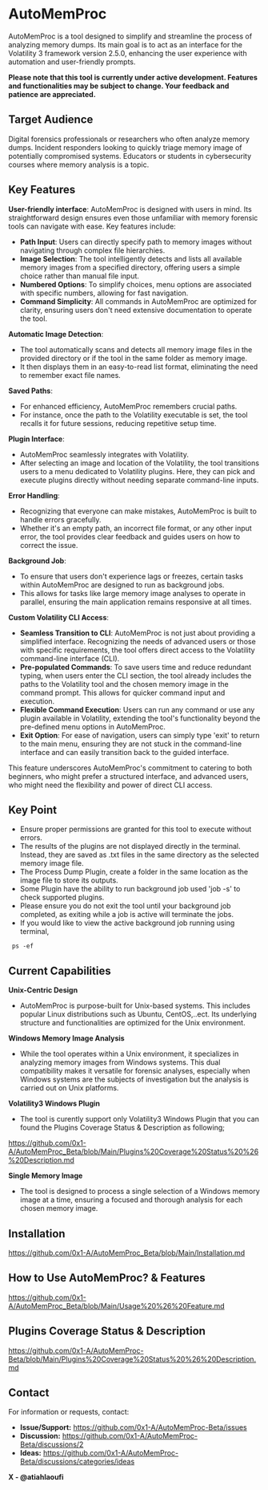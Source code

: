 # AutoMemProc

AutoMemProc is a tool designed to simplify and streamline the process of analyzing memory dumps. Its main goal is to act  as an interface for the Volatility 3 framework version 2.5.0, enhancing the user experience with automation and user-friendly prompts.

**Please note that this tool is currently under active development. Features and functionalities may be subject to change. Your feedback and patience are appreciated.**

## Target Audience
Digital forensics professionals or researchers who often analyze memory dumps. Incident responders looking to quickly triage memory image of potentially compromised systems.
Educators or students in cybersecurity courses where memory analysis is a topic.
   
## Key Features

**User-friendly interface**: AutoMemProc is designed with users in mind. Its straightforward design ensures even those unfamiliar with memory forensic tools can navigate with ease. Key features include:
- **Path Input**: Users can directly specify path to memory images without navigating through complex file hierarchies.
- **Image Selection**: The tool intelligently detects and lists all available memory images from a specified directory, offering users a simple choice rather than manual file input.
- **Numbered Options**: To simplify choices, menu options are associated with specific numbers, allowing for fast navigation.
- **Command Simplicity**: All commands in AutoMemProc are optimized for clarity, ensuring users don't need extensive documentation to operate the tool.

**Automatic Image Detection**: 
- The tool automatically scans and detects all memory image files in the provided directory or if the tool in the same folder as memory image.
- It then displays them in an easy-to-read list format, eliminating the need to remember exact file names.

**Saved Paths**:
- For enhanced efficiency, AutoMemProc remembers crucial paths. 
- For instance, once the path to the Volatility executable is set, the tool recalls it for future sessions, reducing repetitive setup time.

**Plugin Interface**: 
- AutoMemProc seamlessly integrates with Volatility.
- After selecting an image and location of the Volatility, the tool transitions users to a menu dedicated to Volatility plugins. Here, they can pick and execute plugins directly without needing separate command-line inputs.

**Error Handling**: 
- Recognizing that everyone can make mistakes, AutoMemProc is built to handle errors gracefully.
- Whether it's an empty path, an incorrect file format, or any other input error, the tool provides clear feedback and guides users on how to correct the issue.

**Background Job**: 
- To ensure that users don't experience lags or freezes, certain tasks within AutoMemProc are designed to run as background jobs.
- This allows for tasks like large memory image analyses to operate in parallel, ensuring the main application remains responsive at all times.

**Custom Volatility CLI Access**:
- **Seamless Transition to CLI**: AutoMemProc is not just about providing a simplified interface. Recognizing the needs of advanced users or those with specific requirements, the tool offers direct access to the Volatility command-line interface (CLI).
- **Pre-populated Commands**: To save users time and reduce redundant typing, when users enter the CLI section, the tool already includes the paths to the Volatility tool and the chosen memory image in the command prompt. This allows for quicker command input and execution.
- **Flexible Command Execution**: Users can run any command or use any plugin available in Volatility, extending the tool's functionality beyond the pre-defined menu options in AutoMemProc.
- **Exit Option**: For ease of navigation, users can simply type 'exit' to return to the main menu, ensuring they are not stuck in the command-line interface and can easily transition back to the guided interface.

This feature underscores AutoMemProc's commitment to catering to both beginners, who might prefer a structured interface, and advanced users, who might need the flexibility and power of direct CLI access.

## Key Point

- Ensure proper permissions are granted for this tool to execute without errors.
- The results of the plugins are not displayed directly in the terminal. Instead, they are saved as .txt files in the same directory as the selected memory image file.
- The Process Dump Plugin, create a folder in the same location as the image file to store its outputs. 
- Some Plugin have the ability to run background job used 'job -s' to check supported plugins.
- Please ensure you do not exit the tool until your background job completed, as exiting while a job is active will terminate the jobs.
- If you would like to view the active background job running using terminal,

 ``` shell
  ps -ef
  ```

## Current Capabilities

**Unix-Centric Design** 
- AutoMemProc is purpose-built for Unix-based systems. This includes popular Linux distributions such as Ubuntu, CentOS,..ect. Its underlying structure and functionalities are optimized for the Unix environment.

**Windows Memory Image Analysis**
- While the tool operates within a Unix environment, it specializes in analyzing memory images from Windows systems. This dual compatibility makes it versatile for forensic analyses, especially when Windows systems are the subjects of investigation but the analysis is carried out on Unix platforms.

**Volatility3 Windows Plugin**
- The tool is curently support only Volatility3 Windows Plugin that you can found the Plugins Coverage Status & Description as following;

https://github.com/0x1-A/AutoMemProc_Beta/blob/Main/Plugins%20Coverage%20Status%20%26%20Description.md

**Single Memory Image**
- The tool is designed to process a single selection of a Windows memory image at a time, ensuring a focused and thorough analysis for each chosen memory image.


## Installation

https://github.com/0x1-A/AutoMemProc_Beta/blob/Main/Installation.md

## How to Use AutoMemProc? & Features

https://github.com/0x1-A/AutoMemProc_Beta/blob/Main/Usage%20%26%20Feature.md

## Plugins Coverage Status & Description

https://github.com/0x1-A/AutoMemProc-Beta/blob/Main/Plugins%20Coverage%20Status%20%26%20Description.md

## Contact

For information or requests, contact:

- **Issue/Support:** https://github.com/0x1-A/AutoMemProc-Beta/issues
- **Discussion:** https://github.com/0x1-A/AutoMemProc-Beta/discussions/2
- **Ideas:** https://github.com/0x1-A/AutoMemProc-Beta/discussions/categories/ideas

**X - @atiahlaoufi**
